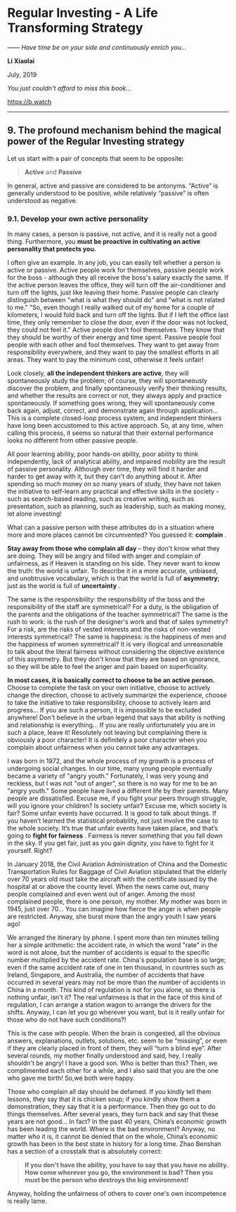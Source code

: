 # Regular Investing - A Life Transforming Strategy

*—— Have time be on your side and continuously enrich you...*

**Li Xiaolai**

July, 2019

*You just couldn't afford to miss this book...*

https://b.watch

---

## 9. The profound mechanism behind the magical power of the Regular Investing strategy

Let us start with a pair of concepts that seem to be opposite:

> **Active** and **Passive**

In general, active and passive are considered to be antonyms. “Active” is generally understood to be positive, while relatively “passive” is often understood as negative.

### 9.1. Develop your own active personality

In many cases, a person is passive, not active, and it is really not a good thing. Furthermore, you **must be proactive in cultivating an active personality that protects you.**

I often give an example. In any job, you can easily tell whether a person is active or passive. Active people work for themselves, passive people work for the boss - although they all receive the boss's salary exactly the same. If the active person leaves the office, they will turn off the air-conditioner and turn off the lights, just like leaving their home. Passive people can clearly distinguish between "what is what they should do" and "what is not related to me." "So, even though I really walked out of my home for a couple of kilometers, I would fold back and turn off the lights. But if I left the office last time, they only remember to close the door, even if the door was not locked, they could not feel it." Active people don't fool themselves. They know that they should be worthy of their energy and time spent. Passive people fool people with each other and fool themselves. They want to get away from responsibility everywhere, and they want to pay the smallest efforts in all areas. They want to pay the minimum cost, otherwise it feels unfair!

Look closely, **all the independent thinkers are active**, they will spontaneously study the problem; of course, they will spontaneously discover the problem, and finally spontaneously verify their thinking results, and whether the results are correct or not, they always apply and practice spontaneously. If something goes wrong, they will spontaneously come back again, adjust, correct, and demonstrate again through application... This is a complete closed-loop process system, and independent thinkers have long been accustomed to this active approach. So, at any time, when calling this process, it seems so natural that their external performance looks no different from other passive people.

All poor learning ability, poor hands-on ability, poor ability to think independently, lack of analytical ability, and impaired mobility are the result of passive personality. Although over time, they will find it harder and harder to get away with it, but they can't do anything about it. After spending so much money on so many years of study, they have not taken the initiative to self-learn any practical and effective skills in the society - such as search-based reading, such as creative writing, such as presentation, such as planning, such as leadership, such as making money, let alone investing!

What can a passive person with these attributes do in a situation where more and more places cannot be circumvented? You guessed it: **complain** .

**Stay away from those who complain all day** – they don't know what they are doing. They will be angry and filled with anger and complain of unfairness, as if Heaven is standing on his side. They never want to know the truth: the world is unfair. To describe it in a more accurate, unbiased, and unobtrusive vocabulary, which is that the world is full of **asymmetry**; just as the world is full of **uncertainty** .

The same is the responsibility: the responsibility of the boss and the responsibility of the staff are symmetrical? For a duty, is the obligation of the parents and the obligations of the teacher symmetrical? The same is the rush to work: is the rush of the designer's work and that of sales symmetry? For a risk, are the risks of vested interests and the risks of non-vested interests symmetrical? The same is happiness: is the happiness of men and the happiness of women symmetrical? It is very illogical and unreasonable to talk about the literal fairness without considering the objective existence of this asymmetry. But they don't know that they are based on ignorance, so they will be able to feel the anger and pain based on superficiality.

**In most cases, it is basically correct to choose to be an active person.** Choose to complete the task on your own initiative, choose to actively change the direction, choose to actively summarize the experience, choose to take the initiative to take responsibility, choose to actively learn and progress... If you are such a person, it is impossible to be excluded anywhere! Don't believe in the urban legend that says that ability is nothing and relationship is everything... If you are really unfortunately you are in such a place, leave it! Resolutely not leaving but complaining there is obviously a poor character! It is definitely a poor character when you complain about unfairness when you cannot take any advantages.

I was born in 1972, and the whole process of my growth is a process of undergoing social changes. In our time, many young people eventually became a variety of "angry youth." Fortunately, I was very young and reckless, but I was not "out of anger", so there is no way for me to be an "angry youth." Some people have lived a different life by their parents. Many people are dissatisfied. Excuse me, if you fight your peers through struggle, will you ignore your children? Is society unfair? Excuse me, which society is fair? Some unfair events have occurred. It is good to talk about things. If you haven’t learned the statistical probability, not just involve the case to the whole society. It’s true that unfair events have taken place, and that’s going to **fight for fairness** . Fairness is never something that you fall down in the sky. If you get fair, just as you gain dignity, you have to fight for it yourself. Right?

In January 2018, the Civil Aviation Administration of China and the Domestic Transportation Rules for Baggage of Civil Aviation stipulated that the elderly over 70 years old must take the aircraft with the certificate issued by the hospital at or above the county level. When the news came out, many people complained and even went out of anger. Among the most complained people, there is one person, my mother. My mother was born in 1945, just over 70... You can imagine how fierce the anger is when people are restricted. Anyway, she burst more than the angry youth I saw years ago!

We arranged the itinerary by phone. I spent more than ten minutes telling her a simple arithmetic: the accident rate, in which the word "rate" in the word is not alone, but the number of accidents is equal to the specific number multiplied by the accident rate. China's population base is so large; even if the same accident rate of one in ten thousand, in countries such as Ireland, Singapore, and Australia, the number of accidents that have occurred in several years may not be more than the number of accidents in China in a month. This kind of regulation is not for you alone, so there is nothing unfair, isn't it? The real unfairness is that in the face of this kind of regulation, I can arrange a station wagon to arrange the drivers for the shifts. Anyway, I can let you go wherever you want, but is it really unfair for those who do not have such conditions?!

This is the case with people. When the brain is congested, all the obvious answers, explanations, outlets, solutions, etc. seem to be “missing”, or even if they are clearly placed in front of them, they will “turn a blind eye”. After several rounds, my mother finally understood and said, hey, I really shouldn't be angry! I have a good son. Who is better than this? Then, we complimented each other for a while, and I also said that you are the one who gave me birth! So,we both were happy.

Those who complain all day should be defamed. If you kindly tell them lessons, they say that it is chicken soup; if you kindly show them a demonstration, they say that it is a performance. Then they go out to do things themselves. After several years, they turn back and say that these years are not good... In fact? In the past 40 years, China’s economic growth has been leading the world. Where is the bad environment? Anyway, no matter who it is, it cannot be denied that on the whole, China’s economic growth has been in the best state in history for a long time. Zhao Benshan has a section of a crosstalk that is absolutely correct:

> **If you don't have the ability, you have to say that you have no ability. How come wherever you go, the environment is bad? Then you must be the person who destroys the big environment!**

Anyway, holding the unfairness of others to cover one's own incompetence is really lame.
